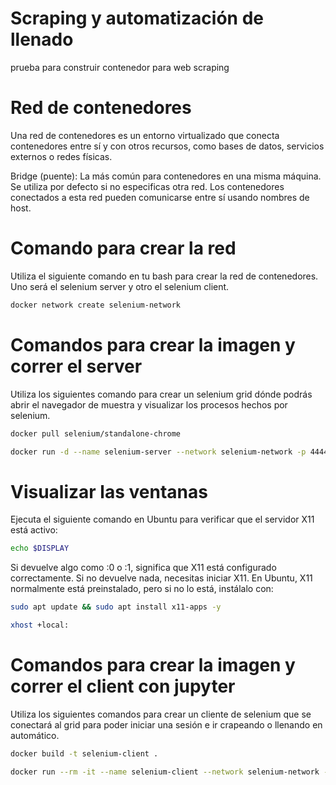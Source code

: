 # Scraping y automatización de llenado
prueba para construir contenedor para web scraping


# Red de contenedores
Una red de contenedores es un entorno virtualizado que conecta contenedores entre sí y con otros recursos, como bases de datos, servicios externos o redes físicas.


Bridge (puente):
La más común para contenedores en una misma máquina.
Se utiliza por defecto si no especificas otra red.
Los contenedores conectados a esta red pueden comunicarse entre sí usando nombres de host.

# Comando para crear la red
Utiliza el siguiente comando en tu bash para crear la red de contenedores. Uno será el selenium server y otro el selenium client.
```bash
docker network create selenium-network
```
# Comandos para crear la imagen y correr el server
Utiliza los siguientes comando para crear un selenium grid dónde podrás abrir el navegador de muestra y visualizar los procesos hechos por selenium.
```bash
docker pull selenium/standalone-chrome
```
```bash
docker run -d --name selenium-server --network selenium-network -p 4444:4444 selenium/standalone-chrome
```
# Visualizar las ventanas
Ejecuta el siguiente comando en Ubuntu para verificar que el servidor X11 está activo:
```bash
echo $DISPLAY
```
Si devuelve algo como :0 o :1, significa que X11 está configurado correctamente.
Si no devuelve nada, necesitas iniciar X11. En Ubuntu, X11 normalmente está preinstalado, pero si no lo está, instálalo con:
```bash
sudo apt update && sudo apt install x11-apps -y
```
```bash
xhost +local:
```

# Comandos para crear la imagen y correr el client con jupyter
Utiliza los siguientes comandos para crear un cliente de selenium que se conectará al grid para poder iniciar una sesión e ir crapeando o llenando en automático.
```bash
docker build -t selenium-client .
```
```bash
docker run --rm -it --name selenium-client --network selenium-network -p 8888:8888 -e DISPLAY=$DISPLAY -v /tmp/.X11-unix:/tmp/.X11-unix selenium-client
```
